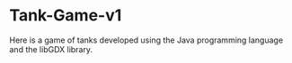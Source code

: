 # Tank-Game-v1
Here is a game of tanks developed using the Java programming language and the libGDX library.
